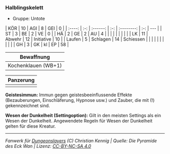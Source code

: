 ### Halblingskelett

- Gruppe: Untote

|  KÖR   | 10  |   AGI    |  8  |    GEI     |  0  |
| :----: | :-: | :------: | :-: | :--------: | :-: | --- |
|   ST   |  3  |    BE    |  2  |     VE     |  0  |
|   HÄ   |  2  |    GE    |  2  |     AU     |  4  |
|        |     |          |     |            |     |     |
|   LK   | 11  |  Abwehr  | 12  | Initiative | 10  |
| Laufen |  5  | Schlagen | 14  | Schiessen  |     |
|        |     |          |     |            |     |     |
|   GH   |  3  |    GK    | kl  |     EP     | 58  |

|     Bewaffnung      |
| :-----------------: |
| Kochenklauen (WB+1) |

| Panzerung |
| :-------: |
|           |

**Geistesimmun:** Immun gegen geistesbeeinflussende Effekte (Bezauberungen, Einschläferung, Hypnose usw.) und Zauber, die mit (!) gekennzeichnet sind.

**Wesen der Dunkelheit (Settingoption):** Gilt in den meisten Settings als ein Wesen der Dunkelheit. Angewendete Regeln für Wesen der Dunkelheit gelten für diese Kreatur.

---

_Fanwerk für [Dungeonslayers](https://www.dungeonslayers.net/) (C) Christian Kennig | Quelle: Die Pyramide des Eck Wan | Lizenz: [CC-BY-NC-SA 4.0](https://creativecommons.org/licenses/by-nc-sa/4.0/deed.de)_
